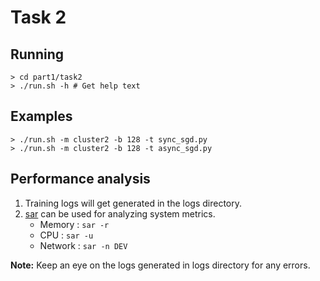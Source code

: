 # Task 2

## Running
```
> cd part1/task2
> ./run.sh -h # Get help text
```

## Examples
```
> ./run.sh -m cluster2 -b 128 -t sync_sgd.py
> ./run.sh -m cluster2 -b 128 -t async_sgd.py
```

## Performance analysis
1. Training logs will get generated in the logs directory.
2. [sar](https://en.wikipedia.org/wiki/Sar_(Unix)) can be used for analyzing
   system metrics.
    * Memory  : `sar -r`
    * CPU     : `sar -u`
    * Network : `sar -n DEV`

**Note:** Keep an eye on the logs generated in logs directory for any errors.
